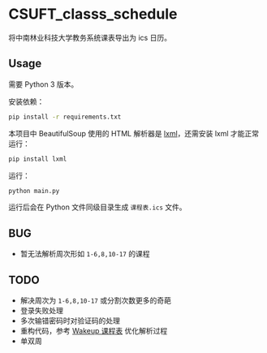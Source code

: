 # CSUFT_classs_schedule

将中南林业科技大学教务系统课表导出为 ics 日历。

## Usage

需要 Python 3 版本。

安装依赖：

```bash
pip install -r requirements.txt
```

本项目中 BeautifulSoup 使用的 HTML 解析器是 [lxml](https://github.com/lxml/lxml)，还需安装 lxml 才能正常运行：

```bash
pip install lxml
```

运行：

```bash
python main.py
```

运行后会在 Python 文件同级目录生成 `课程表.ics` 文件。

## BUG

- 暂无法解析周次形如 `1-6,8,10-17` 的课程

## TODO

- 解决周次为 `1-6,8,10-17` 或分割次数更多的奇葩
- 登录失败处理
- 多次输错密码时对验证码的处理
- 重构代码，参考 [Wakeup 课程表](https://github.com/YZune/WakeupSchedule_Kotlin) 优化解析过程
- 单双周


